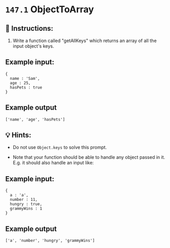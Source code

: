 # `147.1` ObjectToArray

## 📝 Instructions:

1. Write a function called "getAllKeys" which returns an array of all the input object's keys.

## Example input: 

```Js
{
  name : 'Sam',
  age : 25,
  hasPets : true
}
```

## Example output

```Js
['name', 'age', 'hasPets']
```

## 💡 Hints:

+ Do not use `Object.keys` to solve this prompt.

+ Note that your function should be able to handle any object passed in it. E.g. it should also handle an input like:

## Example input: 

```Js
{
  a : 'a',
  number : 11,
  hungry : true,
  grammyWins : 1
}
```

## Example output

```Js
['a', 'number', 'hungry', 'grammyWins']
```